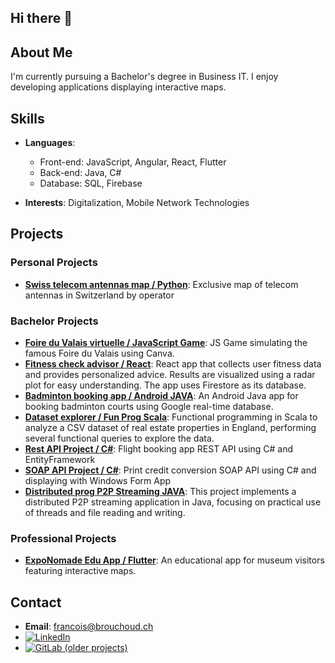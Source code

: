 ## Hi there 👋

## About Me
I'm currently pursuing a Bachelor's degree in Business IT. I enjoy developing applications displaying interactive maps.

## Skills
- **Languages**: 
  - Front-end: JavaScript, Angular, React, Flutter
  - Back-end: Java, C#
  - Database: SQL, Firebase

- **Interests**: Digitalization, Mobile Network Technologies

## Projects

### Personal Projects
- **[Swiss telecom antennas map / Python](https://github.com/francoisbrouchoud/celltowermap)**: Exclusive map of telecom antennas in Switzerland by operator

### Bachelor Projects
- **[Foire du Valais virtuelle / JavaScript Game](https://github.com/francoisbrouchoud/Javascript_Game)**: JS Game simulating the famous Foire du Valais using Canva.
- **[Fitness check advisor / React](https://github.com/francoisbrouchoud/React_FitnessQuizAnalytics_Firestore)**: React app that collects user fitness data and provides personalized advice. Results are visualized using a radar plot for easy understanding. The app uses Firestore as its database.
- **[Badminton booking app / Android JAVA](https://github.com/francoisbrouchoud/AndroidDev_BadmintonCourtsReservation)**: An Android Java app for booking badminton courts using Google real-time database.
- **[Dataset explorer / Fun Prog Scala](https://github.com/francoisbrouchoud/DatasetExplorer_FunProgScala)**: Functional programming in Scala to analyze a CSV dataset of real estate properties in England, performing several functional queries to explore the data.
- **[Rest API Project / C#](https://github.com/francoisbrouchoud/EntityFramework_WebAPI_VSFlyProject)**: Flight booking app REST API using C# and EntityFramework
- **[SOAP API Project / C#](https://github.com/francoisbrouchoud/ITSM_SOAP_PrintSystemIntegration)**: Print credit conversion SOAP API using C# and displaying with Windows Form App
- **[Distributed prog P2P Streaming JAVA](https://github.com/francoisbrouchoud/DistributedProg_P2PStreaming)**: This project implements a distributed P2P streaming application in Java, focusing on practical use of threads and file reading and writing.

### Professional Projects
- **[ExpoNomade Edu App / Flutter](https://github.com/francoisbrouchoud/ExpoNomade_MuseumEduApp)**: An educational app for museum visitors featuring interactive maps.

## Contact
- **Email**: [francois@brouchoud.ch](mailto:francois@brouchoud.ch)
- [![LinkedIn](https://img.shields.io/badge/LinkedIn-0077B5?style=flat&logo=linkedin&logoColor=white)](https://www.linkedin.com/in/francoisbrouchoud)
- [![GitLab (older projects)](https://img.shields.io/badge/GitLab-330F63?style=flat&logo=gitlab&logoColor=white)](https://gitlab.com/francoisbrouchoud)